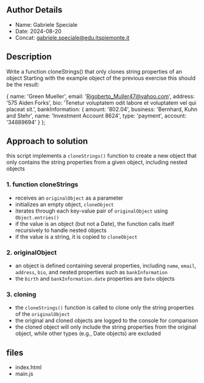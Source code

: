 ## Author Details

* Name: Gabriele Speciale
* Date: 2024-08-20
* Concat: gabriele.speciale@edu.itspiemonte.it



## Description

Write a function cloneStrings() that only clones string properties of an object
Starting with the example object of the previous exercise this should be the result:

{ 
 name: 'Green Mueller',
 email: 'Rigoberto_Muller47@yahoo.com',
 address: '575 Aiden Forks',
 bio: 'Tenetur voluptatem odit labore et voluptatem vel qui placeat sit.',
 bankInformation: 
{ 
  amount: '802.04',
  business: 'Bernhard, Kuhn and Stehr',
  name: 'Investment Account 8624',
  type: 'payment',
  account: '34889694' 
 }
};




## Approach to solution

this script implements a `cloneStrings()` function to create a new object that only contains the string properties from a given object, including nested objects

### 1. **function cloneStrings**
   - receives an `originalObject` as a parameter
   - initializes an empty object, `cloneObject`
   - iterates through each key-value pair of `originalObject` using `Object.entries()`
   - if the value is an object (but not a Date), the function calls itself recursively to handle nested objects
   - if the value is a string, it is copied to `cloneObject`

### 2. **originalObject**
   - an object is defined containing several properties, including `name`, `email`, `address`, `bio`, and nested properties such as `bankInformation`
   - the `birth` and `bankInformation.date` properties are `Date` objects

### 3. **cloning**
   - the `cloneStrings()` function is called to clone only the string properties of the `originalObject`
   - the original and cloned objects are logged to the console for comparison
   - the cloned object will only include the string properties from the original object, while other types (e.g., Date objects) are excluded







## files

* index.html
* main.js